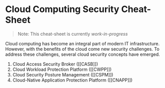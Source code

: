 # Cloud Computing Security Cheat-Sheet

> Note: This cheat-sheet is currently *work-in-progress*


Cloud computing has become an integral part of modern IT infrastructure. However, with the benefits of the cloud come new security challenges. To address these challenges, several cloud security concepts have emerged.

1. Cloud Access Security Broker ([[CASB]])
2. Cloud Workload Protection Platform ([[CWPP]])
3. Cloud Security Posture Management ([[CSPM]])
4. Cloud-Native Application Protection Platform ([[CNAPP]])

